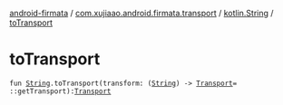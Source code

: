[android-firmata](../../index.md) / [com.xujiaao.android.firmata.transport](../index.md) / [kotlin.String](index.md) / [toTransport](./to-transport.md)

# toTransport

`fun `[`String`](https://kotlinlang.org/api/latest/jvm/stdlib/kotlin/-string/index.html)`.toTransport(transform: (`[`String`](https://kotlinlang.org/api/latest/jvm/stdlib/kotlin/-string/index.html)`) -> `[`Transport`](../-transport/index.md)` = ::getTransport): `[`Transport`](../-transport/index.md)